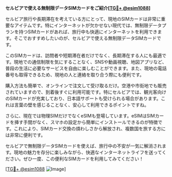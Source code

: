 **セルビアで使える無制限データSIMカードをご紹介[[TG💪+ @esim1088](https://t.me/s/esim1088)]**

セルビア旅行や長期滞在を考えている方にとって、現地のSIMカードは非常に重要なアイテムです。特にインターネットが欠かせない現代では、無制限データプランを持つSIMカードがあれば、旅行中も快適にインターネットを利用できます。そこでおすすめしたいのが、セルビアで使える無制限データSIMカードです。

このSIMカードは、訪問者や短期滞在者だけでなく、長期滞在する人にも最適です。現地での通信制限を気にすることなく、SNSや動画視聴、地図アプリなど、普段の生活に必要なサービスを自由に楽しむことができます。また、現地の電話番号も取得できるため、現地の人と連絡を取り合う際にも便利です。

購入方法も簡単で、オンラインで注文して受け取るだけ。空港や市街地でも販売されていますので、到着後すぐに利用可能です。特にセルビアでは、観光客向けのSIMカードが充実しており、日本語サポートも受けられる場合があります。これは言葉の壁を感じることなく、安心して利用できるポイントですね。

さらに、現在では物理SIMだけでなくeSIMも登場しています。eSIMはSIMカードを挿す手間がなく、スマホの設定から簡単にインストールできるのが特徴です。これにより、SIMカード交換の煩わしさから解放され、複数国を旅する方には非常に便利です。

セルビアで無制限データSIMカードを使えば、旅行中の不安が一気に解消されます。現地の魅力を存分に楽しみながら、快適なインターネットライフを送ってください。ぜひ一度、この便利なSIMカードを利用してみてください！

[[TG💪+ @esim1088](https://t.me/s/esim1088) ![Image](https://i.postimg.cc/Y0z9fWf4/image.png)]